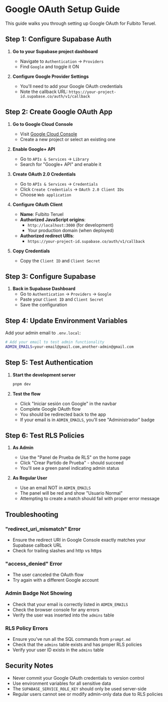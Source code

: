 # Google OAuth Setup Guide

This guide walks you through setting up Google OAuth for Fulbito Teruel.

## Step 1: Configure Supabase Auth

1. **Go to your Supabase project dashboard**
   - Navigate to `Authentication` → `Providers`
   - Find `Google` and toggle it ON

2. **Configure Google Provider Settings**
   - You'll need to add your Google OAuth credentials
   - Note the callback URL: `https://your-project-id.supabase.co/auth/v1/callback`

## Step 2: Create Google OAuth App

1. **Go to Google Cloud Console**
   - Visit [Google Cloud Console](https://console.cloud.google.com/)
   - Create a new project or select an existing one

2. **Enable Google+ API**
   - Go to `APIs & Services` → `Library`
   - Search for "Google+ API" and enable it

3. **Create OAuth 2.0 Credentials**
   - Go to `APIs & Services` → `Credentials`
   - Click `Create Credentials` → `OAuth 2.0 Client IDs`
   - Choose `Web application`

4. **Configure OAuth Client**
   - **Name**: Fulbito Teruel
   - **Authorized JavaScript origins**: 
     - `http://localhost:3000` (for development)
     - Your production domain (when deployed)
   - **Authorized redirect URIs**:
     - `https://your-project-id.supabase.co/auth/v1/callback`

5. **Copy Credentials**
   - Copy the `Client ID` and `Client Secret`

## Step 3: Configure Supabase

1. **Back in Supabase Dashboard**
   - Go to `Authentication` → `Providers` → `Google`
   - Paste your `Client ID` and `Client Secret`
   - Save the configuration

## Step 4: Update Environment Variables

Add your admin email to `.env.local`:

```bash
# Add your email to test admin functionality
ADMIN_EMAILS=your-email@gmail.com,another-admin@gmail.com
```

## Step 5: Test Authentication

1. **Start the development server**
   ```bash
   pnpm dev
   ```

2. **Test the flow**
   - Click "Iniciar sesión con Google" in the navbar
   - Complete Google OAuth flow
   - You should be redirected back to the app
   - If your email is in `ADMIN_EMAILS`, you'll see "Administrador" badge

## Step 6: Test RLS Policies

1. **As Admin**
   - Use the "Panel de Prueba de RLS" on the home page
   - Click "Crear Partido de Prueba" - should succeed
   - You'll see a green panel indicating admin status

2. **As Regular User**
   - Use an email NOT in `ADMIN_EMAILS`
   - The panel will be red and show "Usuario Normal"
   - Attempting to create a match should fail with proper error message

## Troubleshooting

### "redirect_uri_mismatch" Error
- Ensure the redirect URI in Google Console exactly matches your Supabase callback URL
- Check for trailing slashes and http vs https

### "access_denied" Error
- The user canceled the OAuth flow
- Try again with a different Google account

### Admin Badge Not Showing
- Check that your email is correctly listed in `ADMIN_EMAILS`
- Check the browser console for any errors
- Verify the user was inserted into the `admins` table

### RLS Policy Errors
- Ensure you've run all the SQL commands from `prompt.md`
- Check that the `admins` table exists and has proper RLS policies
- Verify your user ID exists in the `admins` table

## Security Notes

- Never commit your Google OAuth credentials to version control
- Use environment variables for all sensitive data
- The `SUPABASE_SERVICE_ROLE_KEY` should only be used server-side
- Regular users cannot see or modify admin-only data due to RLS policies
